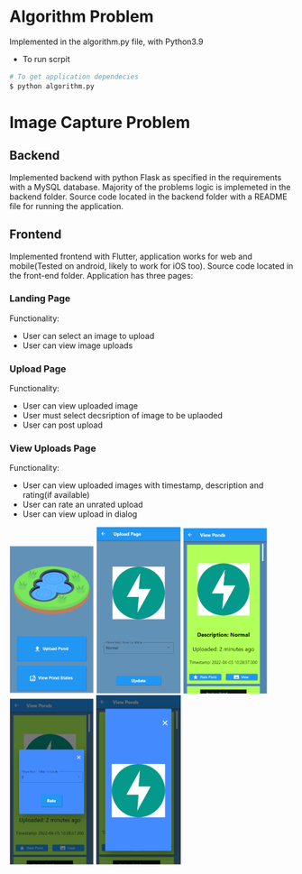 # Algorithm Problem
Implemented in the algorithm.py file, with Python3.9
- To run scrpit
```bash
# To get application dependecies
$ python algorithm.py
```

# Image Capture Problem
## Backend
Implemented backend with python Flask as specified in the requirements with a MySQL database.
Majority of the problems logic is implemeted in the backend folder.
Source code located in the backend folder with a README file for running the application.
## Frontend
Implemented frontend with Flutter, application works for web and mobile(Tested on android, likely to work for iOS too).
Source code located in the front-end folder.
Application has three pages:
### Landing Page

Functionality:
- User can select an image to upload
- User can view image uploads

### Upload Page

Functionality:
- User can view uploaded image
- User must select decsription of image to be uplaoded
- User can post upload
    
### View Uploads Page

Functionality:
- User can view uploaded images with timestamp, description and rating(if available)
- User can rate an unrated upload
- User can view upload in dialog


<p float="left">
  <img src="./landingPage.PNG" width="150" />
  <img src="./uploadImage.PNG" width="150" /> 
  <img src="./viewUploads.PNG" width="150" />
  <img src="./rateUpload.PNG" width="150" />
  <img src="./zoomUpload.PNG" width="150" /> 
</p>


